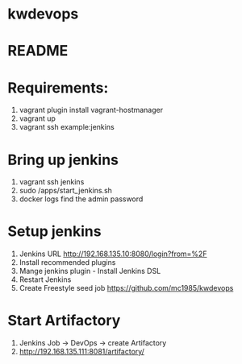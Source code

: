 # kwdevops
# README
#
# Requirements:
 1. vagrant plugin install vagrant-hostmanager
 2. vagrant up
 3. vagrant ssh <node name> example:jenkins

# Bring up jenkins
 1. vagrant ssh jenkins
 2. sudo /apps/start_jenkins.sh
 3. docker logs <container id> find the admin password

# Setup jenkins
 1. Jenkins URL http://192.168.135.10:8080/login?from=%2F
 2. Install recommended plugins
 3. Mange jenkins plugin - Install Jenkins DSL
 4. Restart Jenkins
 5. Create Freestyle seed job https://github.com/mc1985/kwdevops

# Start Artifactory
 1. Jenkins Job -> DevOps -> create Artifactory
 2. http://192.168.135.111:8081/artifactory/
